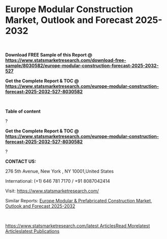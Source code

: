 <h1>Europe Modular Construction Market, Outlook and Forecast 2025-2032</h1><br/><p><strong>Download FREE Sample of this Report @ <a href="https://www.statsmarketresearch.com/download-free-sample/8030582/europe-modular-construction-forecast-2025-2032-527">https://www.statsmarketresearch.com/download-free-sample/8030582/europe-modular-construction-forecast-2025-2032-527</a></strong></p>
 
 
 
 <div><b>Get the Complete Report & TOC @ <a href="https://www.statsmarketresearch.com/europe-modular-construction-forecast-2025-2032-527-8030582">https://www.statsmarketresearch.com/europe-modular-construction-forecast-2025-2032-527-8030582</a></b></div>
 
 
 
 <p><br />
 
 <b>Table of content</b></p>
 
 
 
 <p>? </p>
 
 
 
 <div><b>Get the Complete Report & TOC @ <a href="https://www.statsmarketresearch.com/europe-modular-construction-forecast-2025-2032-527-8030582">https://www.statsmarketresearch.com/europe-modular-construction-forecast-2025-2032-527-8030582</a></b></div>
 
 
 
 <p>? </p>
 
 
 
 <p><b>CONTACT US:</b><br />
 
 276 5th Avenue, New York , NY 10001,United States<br />
 
 International: (+1) 646 781 7170 / +91 8087042414<br />
 
 Visit: <a href="https://www.statsmarketresearch.com/">https://www.statsmarketresearch.com/</a><br />
 
 Similar Reports: <a href="https://www.statsmarketresearch.com/europe-modular-construction-forecast-2025-2032-527-8030582">Europe Modular & Prefabricated Construction Market, Outlook and Forecast 2025-2032</a><br />
 
 <br />
 
 <a href="https://gyeongbokgung.com">https://www.statsmarketresearch.com/</a><a href="https://hallyeomaritime.com">latest Articles</a><a href="https://jingwansa.com">Read More</a><a href="https://nguoiviet.jp/">latest Articles</a><a href="https://www.intelmarketresearch.com/">latest Publications</a></p>